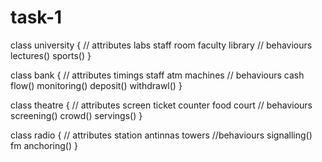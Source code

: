 # task-1
class university {
      // attributes
      labs
      staff room
      faculty
      library
      // behaviours
      lectures()
      sports()
}


class bank {
      // attributes
      timings
      staff
      atm machines
      // behaviours
      cash flow()
      monitoring()
      deposit()
      withdrawl()
 }

 
 class theatre {
       // attributes
       screen
       ticket counter
       food court
       // behaviours
       screening()
       crowd()
       servings()
  }

  
  class radio {
        // attributes
        station
        antinnas
        towers
        //behaviours
        signalling()
        fm anchoring()
  }      
  
      

